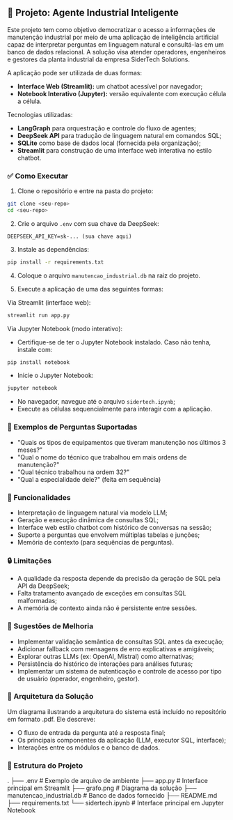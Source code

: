 ## 📌 Projeto: Agente Industrial Inteligente

Este projeto tem como objetivo democratizar o acesso a informações de manutenção industrial por meio de uma aplicação de inteligência artificial capaz de interpretar perguntas em linguagem natural e consultá-las em um banco de dados relacional. A solução visa atender operadores, engenheiros e gestores da planta industrial da empresa SiderTech Solutions.

A aplicação pode ser utilizada de duas formas:

- **Interface Web (Streamlit):** um chatbot acessível por navegador;
- **Notebook Interativo (Jupyter):** versão equivalente com execução célula a célula.

Tecnologias utilizadas:

- **LangGraph** para orquestração e controle do fluxo de agentes;
- **DeepSeek API** para tradução de linguagem natural em comandos SQL;
- **SQLite** como base de dados local (fornecida pela organização);
- **Streamlit** para construção de uma interface web interativa no estilo chatbot.

### ✅ Como Executar

1. Clone o repositório e entre na pasta do projeto:
```bash
git clone <seu-repo>
cd <seu-repo>
```

2. Crie o arquivo `.env` com sua chave da DeepSeek:
```env
DEEPSEEK_API_KEY=sk-... (sua chave aqui)
```

3. Instale as dependências:
```bash
pip install -r requirements.txt
```

4. Coloque o arquivo `manutencao_industrial.db` na raiz do projeto.

5. Execute a aplicação de uma das seguintes formas:

Via Streamlit (interface web):
```bash
streamlit run app.py
```

Via Jupyter Notebook (modo interativo):
- Certifique-se de ter o Jupyter Notebook instalado. Caso não tenha, instale com:
```bash
pip install notebook
```
- Inicie o Jupyter Notebook:
```bash
jupyter notebook
```
- No navegador, navegue até o arquivo `sidertech.ipynb`;
- Execute as células sequencialmente para interagir com a aplicação.

### 💬 Exemplos de Perguntas Suportadas

- "Quais os tipos de equipamentos que tiveram manutenção nos últimos 3 meses?"
- "Qual o nome do técnico que trabalhou em mais ordens de manutenção?"
- "Qual técnico trabalhou na ordem 32?"
- "Qual a especialidade dele?" (feita em sequência)

### 🧠 Funcionalidades

- Interpretação de linguagem natural via modelo LLM;
- Geração e execução dinâmica de consultas SQL;
- Interface web estilo chatbot com histórico de conversas na sessão;
- Suporte a perguntas que envolvem múltiplas tabelas e junções;
- Memória de contexto (para sequências de perguntas).

### 🔒 Limitações

- A qualidade da resposta depende da precisão da geração de SQL pela API da DeepSeek;
- Falta tratamento avançado de exceções em consultas SQL malformadas;
- A memória de contexto ainda não é persistente entre sessões.

### 🚀 Sugestões de Melhoria

- Implementar validação semântica de consultas SQL antes da execução;
- Adicionar fallback com mensagens de erro explicativas e amigáveis;
- Explorar outras LLMs (ex: OpenAI, Mistral) como alternativas;
- Persistência do histórico de interações para análises futuras;
- Implementar um sistema de autenticação e controle de acesso por tipo de usuário (operador, engenheiro, gestor).

### 📎 Arquitetura da Solução

Um diagrama ilustrando a arquitetura do sistema está incluído no repositório em formato .pdf. Ele descreve:

- O fluxo de entrada da pergunta até a resposta final;
- Os principais componentes da aplicação (LLM, executor SQL, interface);
- Interações entre os módulos e o banco de dados.

### 📂 Estrutura do Projeto

.
├── .env                      # Exemplo de arquivo de ambiente
├── app.py                    # Interface principal em Streamlit
├── grafo.png           # Diagrama da solução
├── manutencao_industrial.db  # Banco de dados fornecido
├── README.md
├── requirements.txt
└── sidertech.ipynb           # Interface principal em Jupyter Notebook
